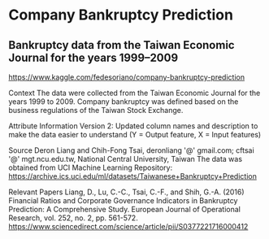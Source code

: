 # Company Bankruptcy Prediction
## Bankruptcy data from the Taiwan Economic Journal for the years 1999–2009

https://www.kaggle.com/fedesoriano/company-bankruptcy-prediction

Context
The data were collected from the Taiwan Economic Journal for the years 1999 to 2009. Company bankruptcy was defined based on the business regulations of the Taiwan Stock Exchange.

Attribute Information
Version 2: Updated column names and description to make the data easier to understand (Y = Output feature, X = Input features)


Source
Deron Liang and Chih-Fong Tsai, deronliang '@' gmail.com; cftsai '@' mgt.ncu.edu.tw, National Central University, Taiwan
The data was obtained from UCI Machine Learning Repository: https://archive.ics.uci.edu/ml/datasets/Taiwanese+Bankruptcy+Prediction

Relevant Papers
Liang, D., Lu, C.-C., Tsai, C.-F., and Shih, G.-A. (2016) Financial Ratios and Corporate Governance Indicators in Bankruptcy Prediction: A Comprehensive Study. European Journal of Operational Research, vol. 252, no. 2, pp. 561-572.
https://www.sciencedirect.com/science/article/pii/S0377221716000412
